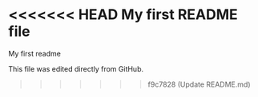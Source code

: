 <<<<<<< HEAD
My first README file
=======
My first readme


This file was edited directly from GitHub.
>>>>>>> f9c7828 (Update README.md)
